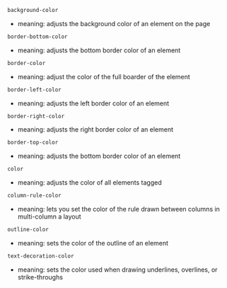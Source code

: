 ```CSS
background-color
```

* meaning: adjusts the background color of an element on the page

```CSS
border-bottom-color
```

* meaning: adjusts the bottom border color of an element

```CSS
border-color
```

* meaning: adjust the color of the full boarder of the element

```CSS
border-left-color
```

* meaning: adjusts the left border color of an element

```CSS
border-right-color
```

* meaning: adjusts the right border color of an element

```CSS
border-top-color
```

* meaning: adjusts the bottom border color of an element

```CSS
color
```

* meaning: adjusts the color of all elements tagged

```CSS
column-rule-color
```

* meaning: lets you set the color of the rule drawn between columns in multi-column a layout

```CSS
outline-color
```

* meaning: sets the color of the outline of an element

```CSS
text-decoration-color
```

* meaning: sets the color used when drawing underlines, overlines, or strike-throughs
